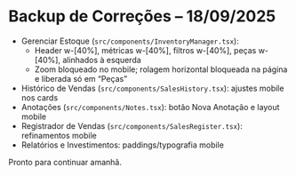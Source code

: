 # Backup de Correções – 18/09/2025

- Gerenciar Estoque (`src/components/InventoryManager.tsx`):
  - Header w-[40%], métricas w-[40%], filtros w-[40%], peças w-[40%], alinhados à esquerda
  - Zoom bloqueado no mobile; rolagem horizontal bloqueada na página e liberada só em “Peças”
- Histórico de Vendas (`src/components/SalesHistory.tsx`): ajustes mobile nos cards
- Anotações (`src/components/Notes.tsx`): botão Nova Anotação e layout mobile
- Registrador de Vendas (`src/components/SalesRegister.tsx`): refinamentos mobile
- Relatórios e Investimentos: paddings/typografia mobile

Pronto para continuar amanhã.
